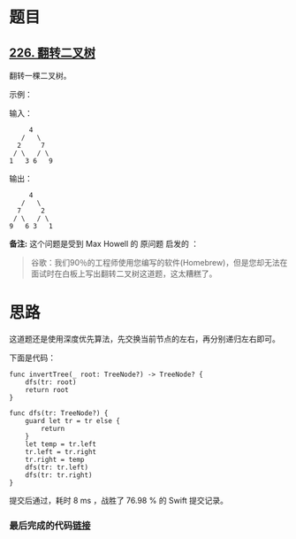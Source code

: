 # 题目

## [226. 翻转二叉树](https://leetcode-cn.com/problems/invert-binary-tree/)

翻转一棵二叉树。

示例：

输入：

         4
       /   \
      2     7
     / \   / \
    1   3 6   9
输出：

```
     4
   /   \
  7     2
 / \   / \
9   6 3   1
```

**备注:**
这个问题是受到 Max Howell 的 原问题 启发的 ：

> 谷歌：我们90％的工程师使用您编写的软件(Homebrew)，但是您却无法在面试时在白板上写出翻转二叉树这道题，这太糟糕了。
>

# 思路

这道题还是使用深度优先算法，先交换当前节点的左右，再分别递归左右即可。

下面是代码：

```
func invertTree(_ root: TreeNode?) -> TreeNode? {
    dfs(tr: root)
    return root
}

func dfs(tr: TreeNode?) {
    guard let tr = tr else {
        return
    }
    let temp = tr.left
    tr.left = tr.right
    tr.right = temp
    dfs(tr: tr.left)
    dfs(tr: tr.right)
}
```

提交后通过，耗时 8 ms ，战胜了 76.98 % 的 Swift 提交记录。

### 最后完成的代码[链接](https://github.com/pepsikirk/LeetCode/blob/master/Algorithm/226.InvertBinaryTree/code.swift)




